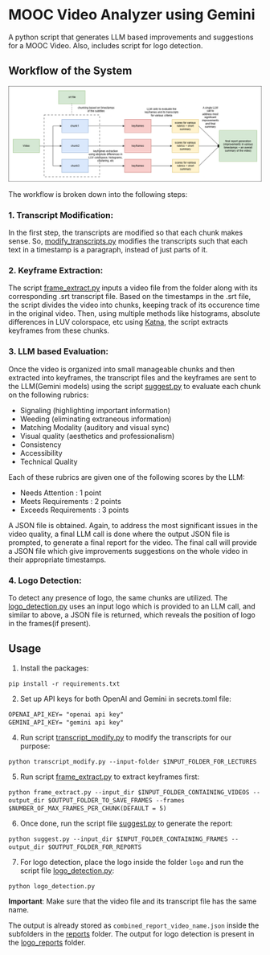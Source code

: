 
# MOOC Video Analyzer using Gemini
A python script that generates LLM based improvements and suggestions for a MOOC Video. Also, includes script for logo detection.
## Workflow of the System
![Workflow](docs/videoanalysis.png)

The workflow is broken down into the following steps:
### 1. Transcript Modification:
In the first step, the transcripts are modified so that each chunk makes sense. So, [modify_transcripts.py](modify_transcripts.py) modifies the transcripts such that each text in a timestamp is a paragraph, instead of just parts of it.
### 2. Keyframe Extraction:
The script [frame_extract.py](frame_extract.py) inputs a video file from the folder along with its corresponding .srt transcript file. Based on the timestamps in the .srt file, the script divides the video into chunks, keeping track of its occurence time in the original video. Then, using multiple methods like histograms, absolute differences in LUV colorspace, etc using [Katna](https://katna.readthedocs.io/en/latest/#), the script extracts keyframes from these chunks.
### 3. LLM based Evaluation:
Once the video is organized into small manageable chunks and then extracted into keyframes, the transcript files and the keyframes are sent to the LLM(Gemini models) using the script [suggest.py](suggest.py) to evaluate each chunk on the following rubrics:
- Signaling (highlighting important information)
- Weeding (eliminating extraneous information)
- Matching Modality (auditory and visual sync)
- Visual quality (aesthetics and professionalism)
- Consistency
- Accessibility
- Technical Quality

Each of these rubrics are given one of the following scores by the LLM:
- Needs Attention : 1 point
- Meets Requirements : 2 points
- Exceeds Requirements : 3 points

A JSON file is obtained. Again, to address the most significant issues in the video quality, a final LLM call is done where the output JSON file is prompted, to generate a final report for the video. The final call will provide a JSON file which give improvements suggestions on the whole video in their appropriate timestamps.

### 4. Logo Detection:
To detect any presence of logo, the same chunks are utilized. The [logo_detection.py](logo_detection.py) uses an input logo which is provided to an LLM call, and similar to above, a JSON file is returned, which reveals the position of logo in the frames(if present).

## Usage
1. Install the packages:
```
pip install -r requirements.txt
```
2. Set up API keys for both OpenAI and Gemini in secrets.toml file:
```
OPENAI_API_KEY= "openai api key"
GEMINI_API_KEY= "gemini api key"
```
4. Run script [transcript_modify.py](transcript_modify.py) to modify the transcripts for our purpose:
```
python transcript_modify.py --input-folder $INPUT_FOLDER_FOR_LECTURES
```
5. Run script [frame_extract.py](frame_extract.py) to extract keyframes first:
```
python frame_extract.py --input_dir $INPUT_FOLDER_CONTAINING_VIDEOS --output_dir $OUTPUT_FOLDER_TO_SAVE_FRAMES --frames $NUMBER_OF_MAX_FRAMES_PER_CHUNK(DEFAULT = 5) 
```
6. Once done, run the script file [suggest.py](suggest.py) to generate the report:
```
python suggest.py --input_dir $INPUT_FOLDER_CONTAINING_FRAMES --output_dir $OUTPUT_FOLDER_FOR_REPORTS
```
7. For logo detection, place the logo inside the folder `logo` and run the script file [logo_detection.py](logo_detection.py):
```
python logo_detection.py
```
**Important**: Make sure that the video file and its transcript file has the same name.

The output is already stored as `combined_report_video_name.json` inside the subfolders in the [reports](reports) folder.
The output for logo detection is present in the [logo_reports](logo_reports) folder.
